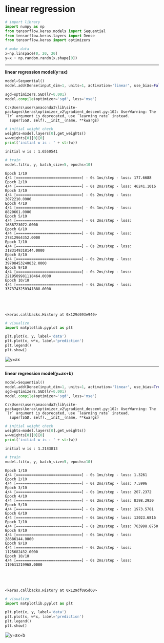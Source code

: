 # linear regression


```python
# import library
import numpy as np
from tensorflow.keras.models import Sequential
from tensorflow.keras.layers import Dense
from tensorflow.keras import optimizers
```


```python
# make data
x=np.linspace(0, 20, 20)
y=x + np.random.randn(x.shape[0])
```

---
**linear regression model(y=ax)**


```python
model=Sequential()
model.add(Dense(input_dim=1, units=1, activation='linear', use_bias=False))

sgd=optimizers.SGD(lr=0.001)
model.compile(optimizer='sgd', loss='mse')
```

    C:\Users\user\anaconda3\lib\site-packages\keras\optimizer_v2\gradient_descent.py:102: UserWarning: The `lr` argument is deprecated, use `learning_rate` instead.
      super(SGD, self).__init__(name, **kwargs)
    


```python
# initial weight check
weights=model.layers[0].get_weights()
w=weights[0][0][0]
print('initial w is : ' + str(w))
```

    initial w is : 1.6560541
    


```python
# train
model.fit(x, y, batch_size=5, epochs=10)
```

    Epoch 1/10
    4/4 [==============================] - 0s 1ms/step - loss: 177.6688
    Epoch 2/10
    4/4 [==============================] - 0s 2ms/step - loss: 46241.1016
    Epoch 3/10
    4/4 [==============================] - 0s 2ms/step - loss: 2072210.0000
    Epoch 4/10
    4/4 [==============================] - 0s 1ms/step - loss: 8820661.0000
    Epoch 5/10
    4/4 [==============================] - 0s 2ms/step - loss: 1688723072.0000
    Epoch 6/10
    4/4 [==============================] - 0s 2ms/step - loss: 27812964352.0000
    Epoch 7/10
    4/4 [==============================] - 0s 2ms/step - loss: 3183149318144.0000
    Epoch 8/10
    4/4 [==============================] - 0s 2ms/step - loss: 39708453240832.0000
    Epoch 9/10
    4/4 [==============================] - 0s 2ms/step - loss: 2219509981118464.0000
    Epoch 10/10
    4/4 [==============================] - 0s 2ms/step - loss: 3373743250341888.0000
    




    <keras.callbacks.History at 0x129d693e940>




```python
# visualize
import matplotlib.pyplot as plt

plt.plot(x, y, label='data')
plt.plot(x, w*x, label='prediction')
plt.legend()
plt.show()
```


    
![y=ax](https://github.com/ornni/ML_algorithm/blob/main/linear_regression/image/3-2(1).png?raw=true)
    


---
**linear regression model(y=ax+b)**


```python
model=Sequential()
model.add(Dense(input_dim=1, units=1, activation='linear', use_bias=True))
sgd=optimizers.SGD(lr=0.001)
model.compile(optimizer='sgd', loss='mse')
```

    C:\Users\user\anaconda3\lib\site-packages\keras\optimizer_v2\gradient_descent.py:102: UserWarning: The `lr` argument is deprecated, use `learning_rate` instead.
      super(SGD, self).__init__(name, **kwargs)
    


```python
# initial weight check
weights=model.layers[0].get_weights()
w=weights[0][0][0]
print('initial w is : ' + str(w))
```

    initial w is : 1.2183813
    


```python
# train
model.fit(x, y, batch_size=5, epochs=10)
```

    Epoch 1/10
    4/4 [==============================] - 0s 1ms/step - loss: 1.3261
    Epoch 2/10
    4/4 [==============================] - 0s 2ms/step - loss: 7.5996
    Epoch 3/10
    4/4 [==============================] - 0s 1ms/step - loss: 207.2372
    Epoch 4/10
    4/4 [==============================] - 0s 2ms/step - loss: 8398.2930
    Epoch 5/10
    4/4 [==============================] - 0s 2ms/step - loss: 1973.5781
    Epoch 6/10
    4/4 [==============================] - 0s 1ms/step - loss: 13023.6816
    Epoch 7/10
    4/4 [==============================] - 0s 2ms/step - loss: 703998.8750
    Epoch 8/10
    4/4 [==============================] - 0s 1ms/step - loss: 28686144.0000
    Epoch 9/10
    4/4 [==============================] - 0s 2ms/step - loss: 1125682432.0000
    Epoch 10/10
    4/4 [==============================] - 0s 2ms/step - loss: 119611219968.0000
    




    <keras.callbacks.History at 0x129df095d60>




```python
# visualize
import matplotlib.pyplot as plt

plt.plot(x, y, label='data')
plt.plot(x, w*x, label='prediction')
plt.legend()
plt.show()
```


    
![y=ax+b](https://github.com/ornni/ML_algorithm/blob/main/linear_regression/image/3-3(1).png?raw=true)
    



```python

```

